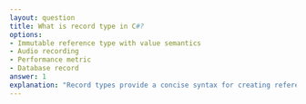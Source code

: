 ```yaml
---
layout: question
title: What is record type in C#?
options:
- Immutable reference type with value semantics
- Audio recording
- Performance metric
- Database record
answer: 1
explanation: "Record types provide a concise syntax for creating reference types with immutable properties and value-based equality."
---
```


